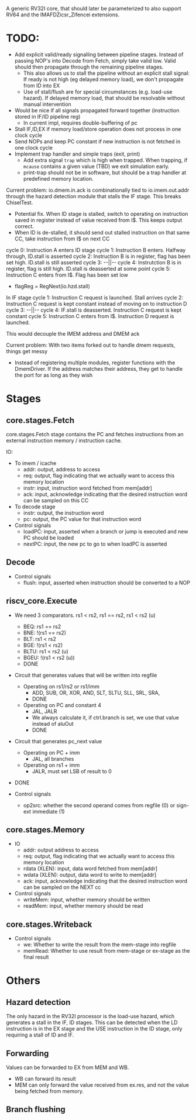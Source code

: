 A generic RV32I core, that should later be parameterized to also support RV64 and the IMAFDZicsr_Zifencei extensions.

# TODO:
- Add explicit valid/ready signalling between pipeline stages. Instead of passing NOP's into Decode from Fetch,
  simply take valid low. Valid should then propagate through the remaining pipeline stages.
  - This also allows us to stall the pipeline without an explicit stall signal: If ready is not high
    (eg delayed memory load), we don't propagate from ID into EX
  - Use of stall/flush are for special circumstances (e.g. load-use hazard). If delayed memory load, that should
    be resolvable without manual intervention
- Would be nice if all signals propagated forward together (instruction stored in IF/ID pipeline reg)
  - In current impl, requires double-buffering of pc
- Stall IF,ID,EX if memory load/store operation does not process in one clock cycle
- Send NOPs and keep PC constant if new instruction is not fetched in one clock cycle
- Implement trap handler and simple traps (exit, print)
  - Add extra signal `trap` which is high when trapped. When trapping, if `mcause` contains a given value (TBD)
    we exit simulation early.
  - print-trap should not be in software, but should be a trap handler at predefined memory location.

Current problem: io.dmem.in.ack is combinationally tied to io.imem.out.addr through the hazard detection module
that stalls the IF stage. This breaks ChiselTest.
- Potential fix. When ID stage is stalled, switch to operating on instruction saved in register instead of 
  value received from I$. This keeps output correct.
- When ID is de-stalled, it should send out stalled instruction on that same CC, take instruction from I$ 
  on next CC

cycle 0: Instruction A enters ID stage
cycle 1: Instruction B enters. Halfway through, ID.stall is asserted
cycle 2: Instruction B is in register, flag has been set high. ID.stall is still asserted
cycle 3: --||--
cycle 4: Instrutction B is in register, flag is still high. ID.stall is deasserted at some point
cycle 5: Instruction C enters from I$. Flag has been set low
  - flagReg = RegNext(io.hzd.stall)

In IF stage
cycle 1: Instruction C request is launched. Stall arrives
cycle 2: Instruction C request is kept constant instead of moving on to instruction D
cycle 3: --||--
cycle 4: IF.stall is deasserted. Instruction C request is kept constant
cycle 5: Instruction C enters from I$. Instruction D request is launched.

This would decouple the IMEM address and DMEM ack

Current problem: With two items forked out to handle dmem requests, things get messy
- Instead of registering multiple modules, register functions with the DmemDriver.
  If the address matches their address, they get to handle the port for as long as they wish

# Stages
## core.stages.Fetch
core.stages.Fetch stage contains the PC and fetches instructions from an external instruction memory / instruction cache.

IO:
- To imem / icache
  - addr: output, address to access
  - req: output, flag indicating that we actually want to access this memory location
  - instr: input, instruction word fetched from mem[addr]
  - ack: input, acknowledge indicating that the desired instruction word can be sampled on this CC
- To decode stage
  - instr: output, the instruction word
  - pc: output, the PC value for that instruction word
- Control signals
  - loadPC: input, asserted when a branch or jump is executed and new PC should be loaded
  - nextPC: input, the new pc to go to when loadPC is asserted

## Decode
- Control signals
  - flush: input, asserted when instruction should be converted to a NOP

## riscv_core.Execute
- We need 3 comparators. rs1 < rs2, rs1 == rs2, rs1 < rs2 (u)
  - BEQ: rs1 == rs2
  - BNE: !(rs1 == rs2)
  - BLT: rs1 < rs2
  - BGE: !(rs1 < rs2)
  - BLTU: rs1 < rs2 (u)
  - BGEU: !(rs1 < rs2 (u))
  - DONE

- Circuit that generates values that will be written into regfile
  - Operating on rs1/rs2 or rs1/imm
    - ADD, SUB, OR, XOR, AND, SLT, SLTU, SLL, SRL, SRA, 
    - DONE
  - Operating on PC and constant 4
    - JAL, JALR
    - We always calculate it, if ctrl.branch is set, we use that value instead of aluOut
    - DONE


- Circuit that generates pc_next value
  - Operating on PC + imm
    - JAL, all branches
  - Operating on rs1 + imm
    - JALR, must set LSB of result to 0
- DONE

- Control signals
  - op2src: whether the second operand comes from regfile (0) or sign-ext immediate (1)

## core.stages.Memory

- IO
  - addr: output address to access
  - req: output, flag indicating that we actually want to access this memory location
  - rdata (XLEN): input, data word fetched from mem[addr]
  - wdata (XLEN): output, data word to write to mem[addr]
  - ack: input, acknowledge indicating that the desired instruction word can be sampled on the NEXT cc
- Control signals
  - writeMem: input, whether memory should be written
  - readMem: input, whether memory should be read

## core.stages.Writeback
- Control signals
  - we: Whether to write the result from the mem-stage into regfile
  - memRead: Whether to use result from mem-stage or ex-stage as the final result

# Others
## Hazard detection
The only hazard in the RV32I processor is the load-use hazard, which generates a stall in the IF, ID stages.
This can be detected when the LD instruction is in the EX stage and the USE instruction in the ID stage, only requiring a stall of ID
and IF.

## Forwarding
Values can be forwarded to EX from MEM and WB. 
- WB can forward its result
- MEM can only forward the value received from ex.res, and not the value being fetched from memory. 

## Branch flushing
